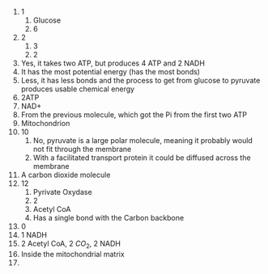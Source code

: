 1. 1
	1. Glucose
	2. 6
2. 2
	1. 3
	2. 2
3. Yes, it takes two ATP, but produces 4 ATP and 2 NADH
4. It has the most potential energy (has the most bonds)
5. Less, it has less bonds and the process to get from glucose to pyruvate produces usable chemical energy
6. 2ATP
7. NAD+
8. From the previous molecule, which got the Pi from the first two ATP
9. Mitochondrion
10. 10
	1. No, pyruvate is a large polar molecule, meaning it probably would not fit through the membrane
	2. With a facilitated transport protein it could be diffused across the membrane
11. A carbon dioxide molecule
12. 12
	1. Pyrivate Oxydase
	2. 2
	3. Acetyl CoA
	4. Has a single bond with the Carbon backbone
13. 0
14. 1 NADH
15. 2 Acetyl CoA, 2 $CO_2$, 2 NADH
16. Inside the mitochondrial matrix
17. 